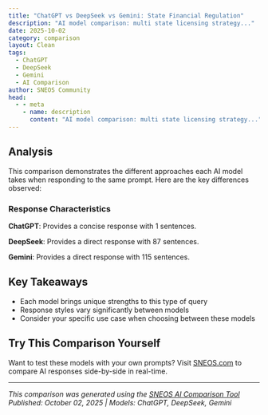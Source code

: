 ```yaml
---
title: "ChatGPT vs DeepSeek vs Gemini: State Financial Regulation"
description: "AI model comparison: multi state licensing strategy..."
date: 2025-10-02
category: comparison
layout: Clean
tags:
  - ChatGPT
  - DeepSeek
  - Gemini
  - AI Comparison
author: SNEOS Community
head:
  - - meta
    - name: description
      content: "AI model comparison: multi state licensing strategy..."
---
```


<ChatComparison
  title="ChatGPT vs DeepSeek vs Gemini: State Financial Regulation"
  prompt="multi state licensing strategy"
  :responses='{
    "ChatGPT": "Error calling OpenAI API.",
    "DeepSeek": "Of course. This is a critical topic for businesses looking to scale across the United States. A **Multi-State Licensing Strategy** is a proactive plan to identify, secure, and manage the various state-level permits, licenses, and registrations required to legally operate a business in multiple jurisdictions.\n\nIt\u0027s a complex but essential process to avoid legal penalties, fines, and operational shutdowns.\n\nHere is a comprehensive breakdown of a multi-state licensing strategy, from the foundational concepts to execution.\n\n---\n\n### 1. Why is a Multi-State Licensing Strategy Necessary?\n\nYou need this strategy if your business activities cross state lines. Common triggers include:\n\n*   **Having Employees in Another State:** Even one remote employee can create \u0022nexus\u0022 and trigger requirements.\n*   **Physical Presence:** Opening an office, warehouse, or retail store.\n*   **Substantial Sales in a State:** Many states have \u0022economic nexus\u0022 laws for sales tax and sometimes other business taxes.\n*   **Specific Regulated Industries:** If you\u0027re in finance, insurance, healthcare, legal services, or construction, licensing is almost always required.\n*   **Selling Products/Services that Require a License:** E.g., plumbing, electrical work, real estate, debt collection.\n\n**Consequences of Non-Compliance:** Lawsuits, cease-and-desist orders, hefty fines, back taxes, interest penalties, and personal liability for owners.\n\n---\n\n### 2. Core Components of a Multi-State Licensing Strategy\n\nA robust strategy has four key pillars:\n\n#### **Pillar 1: Discovery \u0026 Assessment**\n*   **Identify Nexus:** Determine where you have a legal presence (physical, economic, or employment).\n*   **Catalog Business Activities:** List everything you do (sell goods, provide services, employ people, hold property).\n*   **Map Activities to Licenses:** For each state of operation, identify the specific licenses needed for each activity. This is the most labor-intensive part.\n\n#### **Pillar 2: Centralized Management \u0026 Technology**\n*   **Designate Ownership:** Assign a person or team (e.g., Legal, Compliance, Finance) to manage the process.\n*   **Implement a Tracking System:** Use a sophisticated spreadsheet, database, or specialized compliance software to track:\n    *   License names and numbers\n    *   Issuing agencies\n    *   Fees and due dates\n    *   Renewal dates and requirements\n    *   Supporting documents\n\n#### **Pillar 3: Proactive Compliance \u0026 Renewal**\n*   **Create a Calendar:** Establish a master calendar with reminders well in advance of renewal deadlines.\n*   **Standardize Processes:** Develop checklists for initial applications and renewals to ensure consistency.\n*   **Manage Changes:** Have a process for updating licenses when your business changes (new products, new states, new legal structure).\n\n#### **Pillar 4: Risk Management \u0026 Audit Preparedness**\n*   **Conduct Internal Audits:** Periodically review your compliance status across all states.\n*   **Stay Informed:** Monitor state legislation for changes in licensing laws.\n*   **Prepare for Government Audits:** Maintain organized records so you can quickly respond to inquiries from state agencies.\n\n---\n\n### 3. Key Licenses and Registrations to Consider\n\nThe requirements vary wildly by state and industry, but generally fall into these categories:\n\n*   **Entity-Level Registrations:**\n    *   **Foreign Qualification:** Registering your LLC or Corporation to do business in a state other than your formation state.\n    *   **State Tax Registrations:** For income tax and withholding tax (if you have employees).\n    *   **Sales Tax Permit:** Required if you have sales tax nexus in a state.\n\n*   **Occupational \u0026 Industry-Specific Licenses:**\n    *   **Professional Licenses:** For doctors, lawyers, engineers, architects, etc.\n    *   **Specialized Business Licenses:** For contractors, restaurants, childcare facilities, financial advisors, etc.\n\n*   **Employment-Related Licenses \u0026 Registrations:**\n    *   **State Unemployment Insurance (SUI) Account.**\n    *   **Worker\u0027s Compensation Insurance.**\n    *   **Paid Family \u0026 Medical Leave (PFML) registrations** (in states like MA, CA, NY, etc.).\n\n---\n\n### 4. A Step-by-Step Strategic Approach\n\nHere is how to build and execute your strategy:\n\n1.  **Form a Cross-Functional Team:** Include legal, tax, HR, and operations.\n2.  **Conduct a Comprehensive Nexus Analysis:** Answer \u0022Where are we doing business?\u0022\n3.  **Perform a License Gap Analysis:** For each state, answer \u0022What do we need to do business here legally?\u0022 This often requires legal research or using a specialized service.\n4.  **Prioritize States:** You can\u0027t tackle all 50 states at once. Prioritize based on:\n    *   **Revenue Potential**\n    *   **Number of Employees**\n    *   **Regulatory Risk** (e.g., highly regulated industries)\n5.  **Execute the Applications:** Begin the filing process for high-priority states. This can take weeks or months.\n6.  **Implement Your Management System:** Load all acquired licenses and their details into your tracking system with renewal reminders.\n7.  **Monitor, Maintain, and Scale:** As you grow into new states, repeat the process.\n\n---\n\n### 5. Common Challenges \u0026 Pitfalls\n\n*   **Sheer Volume and Complexity:** 50 states, thousands of municipalities, each with their own rules.\n*   **Hidden Local Requirements:** City or county business licenses can be easy to miss.\n*   **Changing Regulations:** Laws are constantly updated.\n*   **Inconsistent Definitions:** The definition of \u0022doing business\u0022 or \u0022nexus\u0022 can differ between states and even between different agencies within the same state.\n*   **Internal Silos:** The HR team knows about employees, finance knows about sales, but no one has the full picture.\n\n---\n\n### 6. Tools and Solutions\n\n*   **DIY with Spreadsheets:** Manageable for a very small number of states and licenses. Becomes unmanageable quickly.\n*   **Specialized Compliance Software:** Platforms like **Sovos, Avalara, CorpNet,** or **Mine** can automate nexus determination, license tracking, and renewal management. This is highly recommended for any business with significant multi-state activity.\n*   **Outsourcing:** Hire a law firm or a corporate service provider to handle the research and filing on your behalf. This is often the best approach for complex, highly regulated industries.\n\n### **Industry-Specific Example: A Tech SaaS Company**\n\n1.  **Nexus:** Employees in CA, TX, and NY. Sales over $500k in 30\u002B states.\n2.  **Licenses/Registrations Needed:**\n    *   **Foreign Qualification:** in CA, TX, NY (because of employees).\n    *   **State Tax Registrations:** Income tax and withholding tax in CA, TX, NY.\n    *   **Sales Tax Permit:** *Generally not required* for pure SaaS, but this is a gray area and some states (like Texas) may require it. This requires specific legal advice.\n    *   **Local Business Licenses:** Possibly in the cities where their employees work (e.g., a San Francisco Business License).\n3.  **Strategy:** Use compliance software to track all registration and renewal dates for their entity and tax filings in the 3 employee states, and monitor sales tax laws for the other states.\n\n### **Conclusion**\n\nA multi-state licensing strategy is not a one-time project but an ongoing, dynamic business function. Treating it with the seriousness it deserves\u2014by dedicating resources, leveraging technology, and seeking expert advice\u2014is essential for mitigating risk and enabling successful, compliant growth across the United States.",
    "Gemini": "Okay, let\u0027s break down a multi-state licensing strategy. This is a complex topic, and the best approach depends heavily on your profession, business, and specific goals.  Here\u0027s a structured overview to guide you:\n\n**I. Understanding the Need for a Multi-State Licensing Strategy**\n\n*   **Why Expand Beyond One State?** Consider the following reasons:\n    *   **Market Growth:** Tapping into new geographic markets.\n    *   **Increased Revenue:** Expanding your client base/service area.\n    *   **Competitive Advantage:** Offering services/products in underserved areas.\n    *   **Talent Acquisition:** Hiring talent who may reside in other states.\n    *   **Business Continuity:** Diversifying operations to mitigate risk.\n    *   **Compliance:** Meeting legal requirements for operating in multiple states.\n\n*   **Who Needs Multi-State Licensing?**  Common examples include:\n    *   **Healthcare Professionals:** Doctors, nurses, therapists, pharmacists.\n    *   **Real Estate Professionals:** Agents, brokers.\n    *   **Contractors:** General contractors, electricians, plumbers.\n    *   **Attorneys:**  (Bar admissions vary significantly by state).\n    *   **Accountants:** CPAs.\n    *   **Insurance Professionals:** Agents, brokers, adjusters.\n    *   **Engineers:** Professional Engineers (PE).\n    *   **Businesses Offering Services Remotely:**  Software companies, consulting firms (consider nexus and tax implications).\n    *   **Financial Services:** Investment advisors, mortgage brokers.\n\n**II.  Key Considerations \u0026 Steps for Building Your Strategy**\n\n1.  **Define Your Scope \u0026 Objectives:**\n    *   **Which states are you targeting?** Prioritize based on market research, demand, growth potential, and strategic alignment.\n    *   **What specific services/products will you offer in each state?**  This impacts licensing requirements.\n    *   **What\u0027s your budget and timeline?**  Licensing costs and processing times vary widely.\n    *   **What are your long-term goals?**  (e.g., eventual national coverage, regional dominance).\n\n2.  **Research Licensing Requirements in Each Target State:**  *This is the most critical step.*\n    *   **Identify the governing body/licensing board:**  (e.g., State Board of Nursing, Department of Real Estate, Contractor\u0027s State License Board).\n    *   **Review the specific licensing laws, rules, and regulations:** These are often available on the licensing board\u0027s website. Look for application forms, eligibility criteria, continuing education requirements, and renewal processes.\n    *   **Understand reciprocity agreements:** Some states have agreements that allow professionals licensed in one state to obtain a license in another state more easily.  This can significantly streamline the process.\n    *   **Determine if you need individual licenses, business licenses, or both:**  Often, both are required.  The business entity might need to be registered to do business in the state, and individual professionals working under that entity need their own licenses.\n    *   **Investigate criminal background check requirements:**  Virtually all professional licenses require background checks.\n\n3.  **Assess Your Current Qualifications and Experience:**\n    *   **Do you meet the minimum requirements for licensure in each target state?**  (e.g., education, experience, examinations).\n    *   **Identify any gaps in your qualifications:**  (e.g., needing additional coursework, supervised experience, or specific certifications).\n    *   **Gather all necessary documentation:**  Transcripts, professional certifications, employment verification letters, etc.\n\n4.  **Develop a Standardized Application Process:**\n    *   **Create templates for common documents:**  This saves time and ensures consistency across applications.\n    *   **Track application deadlines and requirements:**  Use a spreadsheet, project management software, or licensing management platform to stay organized.\n    *   **Designate a point person or team to manage the licensing process:**  This is crucial, especially if you\u0027re pursuing licenses in multiple states simultaneously.\n\n5.  **Consider Outsourcing (If Appropriate):**\n    *   **Licensing specialists:** These companies specialize in helping professionals and businesses obtain and maintain licenses in multiple states. They can handle the application process, track renewals, and ensure compliance.  This can be a good option if you lack the internal resources or expertise.\n    *   **Legal counsel:**  An attorney experienced in licensing law can provide guidance on complex issues and help you navigate potential legal challenges.\n    *   **Registered Agent Services:** If your business will be operating as a separate legal entity, you may need a registered agent in each state.\n\n6.  **Establish a Compliance Program:**\n    *   **Track continuing education requirements:**  Ensure that you and your team complete all required CE credits to maintain your licenses.\n    *   **Monitor changes in licensing laws and regulations:**  Stay up-to-date on any new requirements or changes to existing laws.\n    *   **Implement a system for renewing licenses on time:**  Missed deadlines can result in penalties or even loss of licensure.\n\n7.  **Address Nexus and Tax Implications:**\n    *   **Consult with a tax advisor:**  Expanding into new states can create nexus, which means you\u0027re subject to that state\u0027s taxes.\n    *   **Understand sales tax, income tax, and other relevant taxes:**  Ensure that you\u0027re compliant with all applicable tax laws.\n\n**III. Specific Considerations by Profession/Industry**\n\n*   **Healthcare:**\n    *   **Nurse Licensure Compact (NLC):** Allows nurses to practice in multiple NLC states with one license.\n    *   **Interstate Medical Licensure Compact (IMLC):** Streamlines the licensing process for physicians who want to practice in multiple IMLC states.\n    *   **Telehealth regulations:**  Each state has its own rules regarding telehealth practice.\n*   **Real Estate:**\n    *   **Reciprocity agreements:**  Many states have agreements that allow agents licensed in one state to obtain a license in another state after completing a shorter education course and passing a state-specific exam.\n*   **Contractors:**\n    *   **Varying bond and insurance requirements:** Each state has its own requirements for contractor bonds and insurance coverage.\n*   **Attorneys:**\n    *   **Bar admissions:**  Attorneys typically need to pass the bar exam in each state where they want to practice.  Some states have reciprocity agreements for attorneys who have practiced for a certain number of years in another state.\n\n**IV. Tools and Resources:**\n\n*   **State licensing board websites:**  These are the primary sources of information on licensing requirements.\n*   **National professional associations:**  (e.g., American Medical Association, National Association of Realtors) can provide resources and guidance on multi-state licensing.\n*   **Online licensing databases:**  These databases can help you find licensing requirements for various professions in different states.\n*   **Licensing management software:**  These platforms can help you track applications, renewals, and continuing education requirements.\n*   **Consult with professionals:**  Attorneys, licensing specialists, and tax advisors can provide expert guidance.\n\n**V. Common Challenges \u0026 How to Overcome Them:**\n\n*   **Complexity of regulations:**  Licensing laws can be complex and difficult to understand.  *Solution: Consult with licensing specialists or attorneys.*\n*   **Varying requirements across states:**  Each state has its own unique requirements.  *Solution: Conduct thorough research and develop a standardized application process.*\n*   **Lengthy processing times:**  Licensing applications can take several months to process.  *Solution: Apply early and follow up with the licensing board regularly.*\n*   **Cost of licensing:**  Licensing fees, exam fees, and continuing education costs can add up.  *Solution: Budget carefully and explore options for financial assistance.*\n*   **Keeping up with changing regulations:**  Licensing laws are constantly evolving.  *Solution: Monitor changes in regulations and implement a compliance program.*\n\n**Example Scenario: Expanding a Therapy Practice to Multiple States**\n\nLet\u0027s say you\u0027re a licensed clinical social worker (LCSW) in California and want to expand your practice to offer telehealth services to clients in Texas and Arizona. Here\u0027s how you might approach a multi-state licensing strategy:\n\n1.  **Research:**  Visit the websites of the Texas State Board of Social Worker Examiners and the Arizona Board of Behavioral Health Examiners.  Determine the specific requirements for LCSW licensure in each state, including education, experience, examinations, and any reciprocity agreements.\n2.  **Assessment:** Compare your current qualifications (California license, education, experience) to the requirements in Texas and Arizona. Identify any gaps.  Perhaps Texas requires a specific ethics course that you haven\u0027t taken.\n3.  **Application:**  Complete the application forms for each state, gathering all necessary documentation (transcripts, references, verification of experience).\n4.  **Compliance:**  After obtaining licenses in Texas and Arizona, track continuing education requirements for each state to ensure you maintain your licenses.  Also, be aware of each state\u0027s laws regarding telehealth practice.\n\n**In conclusion, a successful multi-state licensing strategy requires careful planning, thorough research, and a commitment to compliance. By following these steps, you can navigate the complexities of multi-state licensing and expand your business or career to new markets.**\n\nI hope this detailed breakdown is helpful. Let me know if you have any specific questions or need more information on any particular aspect.  Good luck!\n"
  }'
  published-date="13:58"
/>

## Analysis

This comparison demonstrates the different approaches each AI model takes when responding to the same prompt. Here are the key differences observed:

### Response Characteristics

**ChatGPT**: Provides a concise response with 1 sentences. 

**DeepSeek**: Provides a direct response with 87 sentences. 

**Gemini**: Provides a direct response with 115 sentences. 

## Key Takeaways

- Each model brings unique strengths to this type of query
- Response styles vary significantly between models
- Consider your specific use case when choosing between these models

## Try This Comparison Yourself

Want to test these models with your own prompts? Visit [SNEOS.com](https://sneos.com) to compare AI responses side-by-side in real-time.

---

*This comparison was generated using the [SNEOS AI Comparison Tool](https://sneos.com)*
*Published: October 02, 2025 | Models: ChatGPT, DeepSeek, Gemini*
